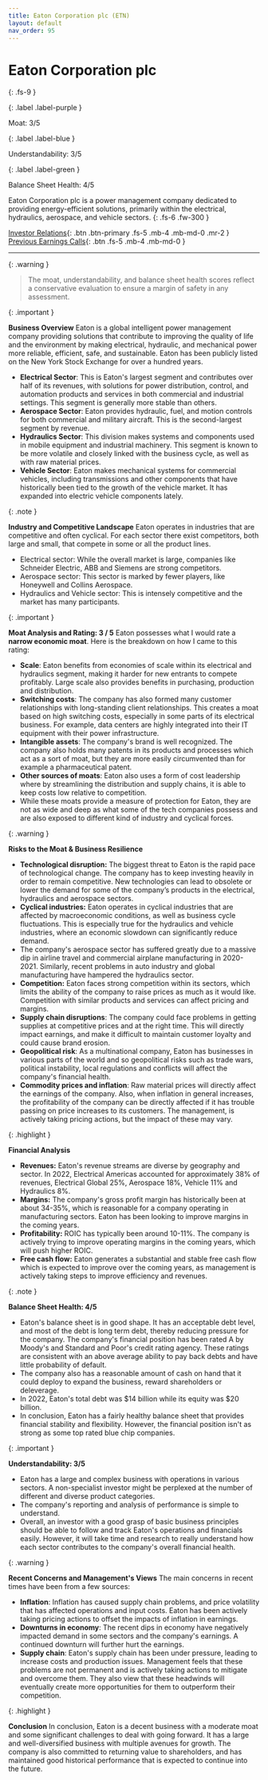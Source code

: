 ```yaml
---
title: Eaton Corporation plc (ETN)
layout: default
nav_order: 95
---
```


# Eaton Corporation plc
{: .fs-9 }

{: .label .label-purple }

Moat: 3/5

{: .label .label-blue }

Understandability: 3/5

{: .label .label-green }

Balance Sheet Health: 4/5

Eaton Corporation plc is a power management company dedicated to providing energy-efficient solutions, primarily within the electrical, hydraulics, aerospace, and vehicle sectors.
{: .fs-6 .fw-300 }

[Investor Relations](https://www.google.com/search?q=ETN+investor+relations){: .btn .btn-primary .fs-5 .mb-4 .mb-md-0 .mr-2 }
[Previous Earnings Calls](https://discountingcashflows.com/company/ETN/transcripts/){: .btn .fs-5 .mb-4 .mb-md-0 }

---

{: .warning }
>The moat, understandability, and balance sheet health scores reflect a conservative evaluation to ensure a margin of safety in any assessment.



{: .important }

**Business Overview**
Eaton is a global intelligent power management company providing solutions that contribute to improving the quality of life and the environment by making electrical, hydraulic, and mechanical power more reliable, efficient, safe, and sustainable. Eaton has been publicly listed on the New York Stock Exchange for over a hundred years.

*   **Electrical Sector**: This is Eaton's largest segment and contributes over half of its revenues, with solutions for power distribution, control, and automation products and services in both commercial and industrial settings. This segment is generally more stable than others.
*   **Aerospace Sector**: Eaton provides hydraulic, fuel, and motion controls for both commercial and military aircraft. This is the second-largest segment by revenue.
*   **Hydraulics Sector**: This division makes systems and components used in mobile equipment and industrial machinery. This segment is known to be more volatile and closely linked with the business cycle, as well as with raw material prices.
*   **Vehicle Sector**: Eaton makes mechanical systems for commercial vehicles, including transmissions and other components that have historically been tied to the growth of the vehicle market. It has expanded into electric vehicle components lately.

{: .note }

 **Industry and Competitive Landscape**
Eaton operates in industries that are competitive and often cyclical. For each sector there exist competitors, both large and small, that compete in some or all the product lines.
  * Electrical sector: While the overall market is large, companies like Schneider Electric, ABB and Siemens are strong competitors.
  * Aerospace sector: This sector is marked by fewer players, like Honeywell and Collins Aerospace.
  * Hydraulics and Vehicle sector: This is intensely competitive and the market has many participants.

{: .important }

**Moat Analysis and Rating: 3 / 5**
Eaton possesses what I would rate a **narrow economic moat**. Here is the breakdown on how I came to this rating:
* **Scale**: Eaton benefits from economies of scale within its electrical and hydraulics segment, making it harder for new entrants to compete profitably. Large scale also provides benefits in purchasing, production and distribution.
 * **Switching costs**: The company has also formed many customer relationships with long-standing client relationships. This creates a moat based on high switching costs, especially in some parts of its electrical business. For example, data centers are highly integrated into their IT equipment with their power infrastructure.
* **Intangible assets**: The company's brand is well recognized. The company also holds many patents in its products and processes which act as a sort of moat, but they are more easily circumvented than for example a pharmaceutical patent.
 * **Other sources of moats**: Eaton also uses a form of cost leadership where by streamlining the distribution and supply chains, it is able to keep costs low relative to competition.
  * While these moats provide a measure of protection for Eaton, they are not as wide and deep as what some of the tech companies possess and are also exposed to different kind of industry and cyclical forces.

{: .warning }

 **Risks to the Moat & Business Resilience**
 * **Technological disruption:** The biggest threat to Eaton is the rapid pace of technological change. The company has to keep investing heavily in order to remain competitive. New technologies can lead to obsolete or lower the demand for some of the company’s products in the electrical, hydraulics and aerospace sectors.
*   **Cyclical industries:** Eaton operates in cyclical industries that are affected by macroeconomic conditions, as well as business cycle fluctuations. This is especially true for the hydraulics and vehicle industries, where an economic slowdown can significantly reduce demand.
  * The company's aerospace sector has suffered greatly due to a massive dip in airline travel and commercial airplane manufacturing in 2020-2021. Similarly, recent problems in auto industry and global manufacturing have hampered the hydraulics sector.
*   **Competition:** Eaton faces strong competition within its sectors, which limits the ability of the company to raise prices as much as it would like. Competition with similar products and services can affect pricing and margins.
*  **Supply chain disruptions**: The company could face problems in getting supplies at competitive prices and at the right time. This will directly impact earnings, and make it difficult to maintain customer loyalty and could cause brand erosion.
* **Geopolitical risk**: As a multinational company, Eaton has businesses in various parts of the world and so geopolitical risks such as trade wars, political instability, local regulations and conflicts will affect the company's financial health.
* **Commodity prices and inflation**: Raw material prices will directly affect the earnings of the company. Also, when inflation in general increases, the profitability of the company can be directly affected if it has trouble passing on price increases to its customers. The management, is actively taking pricing actions, but the impact of these may vary.

{: .highlight }

**Financial Analysis**
* **Revenues:** Eaton's revenue streams are diverse by geography and sector. In 2022, Electrical Americas accounted for approximately 38% of revenues, Electrical Global 25%, Aerospace 18%, Vehicle 11% and Hydraulics 8%.
*   **Margins:** The company's gross profit margin has historically been at about 34-35%, which is reasonable for a company operating in manufacturing sectors. Eaton has been looking to improve margins in the coming years.
*   **Profitability:** ROIC has typically been around 10-11%. The company is actively trying to improve operating margins in the coming years, which will push higher ROIC.
* **Free cash flow:** Eaton generates a substantial and stable free cash flow which is expected to improve over the coming years, as management is actively taking steps to improve efficiency and revenues.

{: .note }

**Balance Sheet Health: 4/5**
*   Eaton's balance sheet is in good shape. It has an acceptable debt level, and most of the debt is long term debt, thereby reducing pressure for the company. The company's financial position has been rated A by Moody's and Standard and Poor's credit rating agency. These ratings are consistent with an above average ability to pay back debts and have little probability of default.
*   The company also has a reasonable amount of cash on hand that it could deploy to expand the business, reward shareholders or deleverage.
*   In 2022, Eaton's total debt was $14 billion while its equity was $20 billion.
*   In conclusion, Eaton has a fairly healthy balance sheet that provides financial stability and flexibility. However, the financial position isn't as strong as some top rated blue chip companies.

{: .important }

**Understandability: 3/5**
* Eaton has a large and complex business with operations in various sectors. A non-specialist investor might be perplexed at the number of different and diverse product categories.
*   The company's reporting and analysis of performance is simple to understand.
*   Overall, an investor with a good grasp of basic business principles should be able to follow and track Eaton's operations and financials easily. However, it will take time and research to really understand how each sector contributes to the company's overall financial health.

{: .warning }

**Recent Concerns and Management's Views**
The main concerns in recent times have been from a few sources:
* **Inflation**: Inflation has caused supply chain problems, and price volatility that has affected operations and input costs. Eaton has been actively taking pricing actions to offset the impacts of inflation in earnings.
* **Downturns in economy**: The recent dips in economy have negatively impacted demand in some sectors and the company's earnings. A continued downturn will further hurt the earnings.
* **Supply chain**: Eaton's supply chain has been under pressure, leading to increase costs and production issues.
Management feels that these problems are not permanent and is actively taking actions to mitigate and overcome them. They also view that these headwinds will eventually create more opportunities for them to outperform their competition.

{: .highlight }

**Conclusion**
In conclusion, Eaton is a decent business with a moderate moat and some significant challenges to deal with going forward. It has a large and well-diversified business with multiple avenues for growth. The company is also committed to returning value to shareholders, and has maintained good historical performance that is expected to continue into the future.